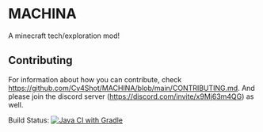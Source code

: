 # MACHINA
 A minecraft tech/exploration mod! <br>
## Contributing
 For information about how you can contribute, check https://github.com/Cy4Shot/MACHINA/blob/main/CONTRIBUTING.md.
 And please join the discord server (https://discord.com/invite/x9Mj63m4QG) as well. <br>
 
Build Status: [![Java CI with Gradle](https://github.com/Cy4Shot/MACHINA/actions/workflows/build.yml/badge.svg)](https://github.com/Cy4Shot/MACHINA/actions/workflows/build.yml)
